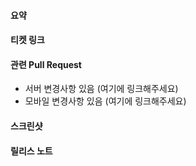 <!-- Pull Request를 기여해 주셔서 감사합니다! 다음은 도움이 될 만한 몇 가지 팁입니다:

1. 첫 기여인 경우, 기여 체크리스트를 읽어주세요 https://developers.okrbest.com/contribute/getting-started/contribution-checklist/
2. "훌륭한 PR 제출하기"에 대한 블로그 포스트를 읽어보세요 https://developers.okrbest.com/blog/2019-01-24-submitting-great-prs
3. 저장소별 문서는 여기서 확인하세요 https://developers.okrbest.com/contribute
-->

#### 요약
<!--
이 Pull Request가 수행하는 작업에 대한 설명을 작성해주세요.
-->

#### 티켓 링크
<!--
해당되는 경우 다음 링크 중 하나 또는 둘 다 포함해주세요:

수정: https://github.com/okrbest/okrbest/issues/XXX

-->

#### 관련 Pull Request
<!--
티켓 해결과 관련된 모든 PR을 나열해주세요. 예를 들어, okrbest/okrbest에 PR을 제출한 경우 여기에 포함해주세요.
-->
- 서버 변경사항 있음 (여기에 링크해주세요)
- 모바일 변경사항 있음 (여기에 링크해주세요)

#### 스크린샷
<!--
PR에 UI 변경사항이 포함된 경우 스크린샷/GIF를 포함해주세요.

UI 변경사항을 쉽게 비교하기 위해 아래 템플릿과 같은 표를 사용할 수 있습니다.

|  이전  |  이후  |
|----|----|
| <이전 스크린샷 삽입> | <이후 스크린샷 삽입> |

-->

#### 릴리스 노트
<!--
다음 각 항목에 대한 릴리스 노트를 추가해주세요:

* 설정 변경사항 (추가, 삭제, 업데이트)
* API 추가 - 새로운 엔드포인트, 새로운 응답 필드 또는 새롭게 허용된 요청 파라미터
* 데이터베이스 변경사항 (모든 변경)
* 웹소켓 추가 또는 변경사항
* OKR.BEST 인스턴스 관리자에게 주목할 만한 모든 사항 (과다 소통이 나을 수 있음)
* 새로운 기능과 개선사항 (UI 변경, CLI 변경 등 포함)
* 버그 수정 및 이전 알려진 문제 수정
* 사용 중단 경고, 주요 변경사항 또는 호환성 관련 참고사항

릴리스 노트가 필요하지 않은 경우 NONE을 작성하세요. 과거 시제를 사용하세요. 줄바꿈은 제거됩니다.

예시:
